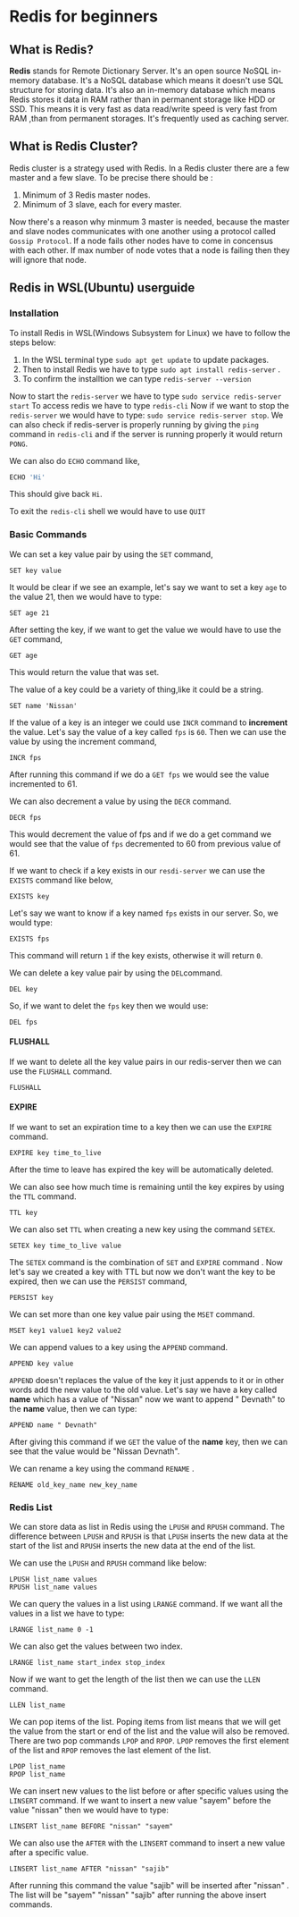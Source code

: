 # Redis for beginners
## What is Redis?
**Redis** stands for Remote Dictionary Server. It's an open source NoSQL in-memory database. 
It's a NoSQL database which means it doesn't use SQL structure for storing data. It's also an in-memory database which means Redis stores it data in RAM rather than in permanent storage like HDD or SSD. This means it is very fast as data read/write speed is very fast from RAM ,than from permanent storages.
It's frequently used as caching server. 

## What is Redis Cluster?

Redis cluster is a strategy used with Redis. In a Redis cluster there are a few master and a few slave. To be precise there should be :
1. Minimum of 3 Redis master nodes.
1. Minimum of 3 slave, each for every master.

Now there's a reason why minmum 3 master is needed, because the master and slave nodes communicates with one another using a protocol called `Gossip Protocol`. If a node fails other nodes have to come in concensus with each other. If max number of node votes that a node is failing then they will ignore that node.

## Redis in WSL(Ubuntu) userguide

### Installation
To install Redis in WSL(Windows Subsystem for Linux) we have to follow the steps below:

1. In the WSL terminal type `sudo apt get update` to update packages.
1. Then to install Redis we have to type `sudo apt install redis-server` .
1. To confirm the installtion we can type `redis-server --version`

Now to start the `redis-server` we have to type `sudo service redis-server start`
To access redis we have to type `redis-cli`
Now if we want to stop the `redis-server` we would have to type:
`sudo service redis-server stop`. We can also check if redis-server is properly running by giving the `ping` command in `redis-cli` and if the server is running properly it would return `PONG`.

We can also do `ECHO` command like,
```bash
ECHO 'Hi'
```
This should give back `Hi`.

To exit the `redis-cli` shell we would have to use `QUIT`

### Basic Commands

We can set a key value pair by using the `SET` command,
```
SET key value
```
It would be clear if we see an example, let's say we want to set a key `age` to the value 21, then we would have to type:
```
SET age 21
```
After setting the key, if we want to get the value we would have to use the `GET` command,
```
GET age
```
This would return the value that was set.

The value of a key could be a variety of thing,like it could be a string.
```
SET name 'Nissan'
```
If the value of a key is an integer we could use `INCR` command to **increment** the value.
Let's say the value of a key called `fps` is `60`. Then we can use the value by using the increment command,
```
INCR fps
```
After running this command if we do a `GET fps` we would see the value incremented to 61.

We can also decrement a value by using the `DECR` command. 
```
DECR fps
```
This would decrement the value of fps and if we do a get command we would see that the value of `fps` decremented to 60 from previous value of 61.

If we want to check if a key exists in our `resdi-server` we can use the `EXISTS` command like below,
```
EXISTS key
```
Let's say we want to know if a key named `fps` exists in our server.
So, we would type:
```
EXISTS fps
```
This command will return `1` if the key exists, otherwise it will return `0`.

We can delete a key value pair by using the `DEL`command.
```
DEL key
```
So, if we want to delet the `fps` key then we would use:
```
DEL fps
```
#### FLUSHALL
If we want to delete all the key value pairs in our redis-server then we can use the `FLUSHALL` command.
```
FLUSHALL
```
#### EXPIRE
If we want to set an expiration time to a key then we can use the `EXPIRE` command.
```
EXPIRE key time_to_live
```
After the time to leave has expired the key will be automatically deleted.

We can also see how much time is remaining until the key expires by using the `TTL` command. 
```
TTL key
```

We can also set `TTL` when creating a new key using the command `SETEX`.
```
SETEX key time_to_live value
```
The `SETEX` command is the combination of `SET` and `EXPIRE` command .
Now let's say we created a key with TTL but now we don't want the key to be expired, then we can use the `PERSIST` command,
```
PERSIST key
```
We can set more than one key value pair using the `MSET` command.
```
MSET key1 value1 key2 value2
```
We can append values to a key using the `APPEND` command.
```
APPEND key value
```
`APPEND` doesn't replaces the value of the key it just appends to it or in other words add the new value to the old value.
Let's say we have a key called **name** which has a value of "Nissan" now we want to append " Devnath" to the **name** value, then we can type:
```
APPEND name " Devnath"
```
After giving this command if we `GET` the value of the **name** key, then we can see that the value would be "Nissan Devnath".

We can rename a key using the command `RENAME` .
```
RENAME old_key_name new_key_name
```

### Redis List

We can store data as list in Redis using the `LPUSH` and `RPUSH` command. The difference between `LPUSH` and `RPUSH` is that `LPUSH` inserts the new data at the start of the list and `RPUSH` inserts the new data at the end of the list.

We can use the `LPUSH` and `RPUSH` command like below:
```
LPUSH list_name values
RPUSH list_name values
```
We can query the values in a list using `LRANGE` command.
If we want all the values in a list we have to type:
```
LRANGE list_name 0 -1
```
We can also get the values between two index.
```
LRANGE list_name start_index stop_index
```
Now if we want to get the length of the list then we can use the `LLEN` command.
```
LLEN list_name
```
We can pop items of the list. Poping items from list means that we will get the value from the start or end of the list and the value will also be removed.
There are two pop commands `LPOP` and `RPOP`. `LPOP` removes the first element of the list and `RPOP` removes the last element of the list. 
```
LPOP list_name
RPOP list_name
```
We can insert new values to the list before or after specific values using the `LINSERT` command. 
If we want to insert a new value "sayem" before the value "nissan" then we would have to type:
```
LINSERT list_name BEFORE "nissan" "sayem"
```
We can also use the `AFTER` with the `LINSERT` command to insert a new value after a specific value.
```
LINSERT list_name AFTER "nissan" "sajib"
```
After running this command the value "sajib" will be inserted after "nissan" . The list will be "sayem" "nissan" "sajib" after running the above insert commands.

